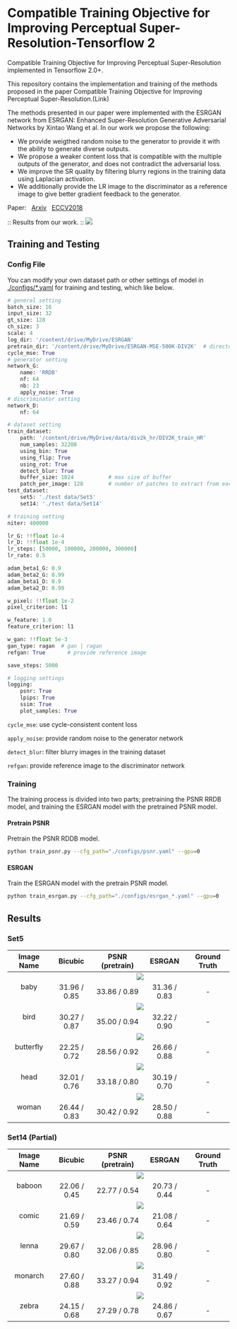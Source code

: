 # Compatible Training Objective for Improving Perceptual Super-Resolution-Tensorflow 2

Compatible Training Objective for Improving Perceptual Super-Resolution implemented in Tensorflow 2.0+.

This repository contains the implementation and training of the methods proposed in the paper Compatible Training Objective for Improving Perceptual Super-Resolution.(Link)

The methods presented in our paper were implemented with the ESRGAN network from ESRGAN: Enhanced Super-Resolution Generative Adversarial Networks by Xintao Wang et al. In our work we propose the following:

* We provide weigthed random noise to the generator to provide it with the ability to generate diverse outputs.
* We propose a weaker content loss that is compatible with the multiple outputs of the generator, and does not contradict the adversarial loss.
* We improve the SR quality by filtering blurry regions in the training data using Laplacian activation.
* We additionally provide the LR image to the discriminator as a reference image to give better gradient feedback to the generator.


Paper:     &nbsp; [Arxiv](https://arxiv.org/abs/1809.00219) &nbsp; [ECCV2018](http://openaccess.thecvf.com/content_eccv_2018_workshops/w25/html/Wang_ESRGAN_Enhanced_Super-Resolution_Generative_Adversarial_Networks_ECCVW_2018_paper.html)

:: Results from our work. ::
<img src="photo/baboon_cover.png">

## Training and Testing

### Config File
You can modify your own dataset path or other settings of model in [./configs/*.yaml](https://github.com/krenerd/ultimate-sr/tree/master/configs) for training and testing, which like below.

```python
# general setting
batch_size: 16
input_size: 32
gt_size: 128
ch_size: 3
scale: 4
log_dir: '/content/drive/MyDrive/ESRGAN'
pretrain_dir: '/content/drive/MyDrive/ESRGAN-MSE-500K-DIV2K'  # directory to load from at initial training
cycle_mse: True
# generator setting
network_G:
    name: 'RRDB'
    nf: 64
    nb: 23
    apply_noise: True
# discriminator setting
network_D:
    nf: 64

# dataset setting
train_dataset:
    path: '/content/drive/MyDrive/data/div2k_hr/DIV2K_train_HR'
    num_samples: 32208
    using_bin: True
    using_flip: True
    using_rot: True
    detect_blur: True
    buffer_size: 1024           # max size of buffer
    patch_per_image: 128        # number of patches to extract from each image
test_dataset:
    set5: './test data/Set5'
    set14: './test data/Set14'

# training setting
niter: 400000

lr_G: !!float 1e-4
lr_D: !!float 1e-4
lr_steps: [50000, 100000, 200000, 300000]
lr_rate: 0.5

adam_beta1_G: 0.9
adam_beta2_G: 0.99
adam_beta1_D: 0.9
adam_beta2_D: 0.99

w_pixel: !!float 1e-2
pixel_criterion: l1

w_feature: 1.0
feature_criterion: l1

w_gan: !!float 5e-3
gan_type: ragan  # gan | ragan
refgan: True       # provide reference image

save_steps: 5000

# logging settings
logging:
    psnr: True
    lpips: True
    ssim: True
    plot_samples: True
```

`cycle_mse`: use cycle-consistent content loss

`apply_noise`: provide random noise to the generator network

`detect_blur`: filter blurry images in the training dataset

`refgan`: provide reference image to the discriminator network


### Training
The training process is divided into two parts;
pretraining the PSNR RRDB model, and training the ESRGAN model with the pretrained PSNR model.
#### Pretrain PSNR
Pretrain the PSNR RDDB model.
```bash
python train_psnr.py --cfg_path="./configs/psnr.yaml" --gpu=0
```

#### ESRGAN
Train the ESRGAN model with the pretrain PSNR model.
```bash
python train_esrgan.py --cfg_path="./configs/esrgan_*.yaml" --gpu=0
```

## Results
### **Set5**
<table>
    <thead>
        <tr>
            <th>Image Name</th>
            <th>Bicubic</th>
            <th>PSNR (pretrain)</th>
            <th>ESRGAN</th>
            <th>Ground Truth</th>
        </tr>
    </thead>
    <tbody>
        <tr>
            <td align="center" rowspan=2>baby</td>
            <td align="center" colspan=4><img src="./photo/table_baby.png"></td>
        </tr>
            <td align="center">31.96 / 0.85</td>
            <td align="center">33.86 / 0.89</td>
            <td align="center">31.36 / 0.83</td>
            <td align="center">-</td>
        <tr>
        </tr>
        <tr>
            <td align="center" rowspan=2>bird</td>
            <td align="center" colspan=4><img src="./photo/table_bird.png"></td>
        </tr>
            <td align="center">30.27 / 0.87</td>
            <td align="center">35.00 / 0.94</td>
            <td align="center">32.22 / 0.90</td>
            <td align="center">-</td>
        <tr>
        </tr>
        <tr>
            <td align="center" rowspan=2>butterfly</td>
            <td align="center" colspan=4><img src="./photo/table_butterfly.png"></td>
        </tr>
            <td align="center">22.25 / 0.72</td>
            <td align="center">28.56 / 0.92</td>
            <td align="center">26.66 / 0.88</td>
            <td align="center">-</td>
        <tr>
        </tr>
        <tr>
            <td align="center" rowspan=2>head</td>
            <td align="center" colspan=4><img src="./photo/table_head.png"></td>
        </tr>
            <td align="center">32.01 / 0.76</td>
            <td align="center">33.18 / 0.80</td>
            <td align="center">30.19 / 0.70</td>
            <td align="center">-</td>
        </tr>
        <tr>
            <td align="center" rowspan=2>woman</td>
            <td align="center" colspan=4><img src="./photo/table_woman.png"></td>
        </tr>
            <td align="center">26.44 / 0.83</td>
            <td align="center">30.42 / 0.92</td>
            <td align="center">28.50 / 0.88</td>
            <td align="center">-</td>
        </tr>
    </tbody>
</table>

### **Set14 (Partial)**
<table>
    <thead>
        <tr>
            <th>Image Name</th>
            <th>Bicubic</th>
            <th>PSNR (pretrain)</th>
            <th>ESRGAN</th>
            <th>Ground Truth</th>
        </tr>
    </thead>
    <tbody>
        <tr>
            <td align="center" rowspan=2>baboon</td>
            <td align="center" colspan=4><img src="./photo/table_baboon.png"></td>
        </tr>
            <td align="center">22.06 / 0.45</td>
            <td align="center">22.77 / 0.54</td>
            <td align="center">20.73 / 0.44</td>
            <td align="center">-</td>
        <tr>
        </tr>
        <tr>
            <td align="center" rowspan=2>comic</td>
            <td align="center" colspan=4><img src="./photo/table_comic.png"></td>
        </tr>
            <td align="center">21.69 / 0.59</td>
            <td align="center">23.46 / 0.74</td>
            <td align="center">21.08 / 0.64</td>
            <td align="center">-</td>
        <tr>
        </tr>
        <tr>
            <td align="center" rowspan=2>lenna</td>
            <td align="center" colspan=4><img src="./photo/table_lenna.png"></td>
        </tr>
            <td align="center">29.67 / 0.80</td>
            <td align="center">32.06 / 0.85</td>
            <td align="center">28.96 / 0.80</td>
            <td align="center">-</td>
        <tr>
        </tr>
        <tr>
            <td align="center" rowspan=2>monarch</td>
            <td align="center" colspan=4><img src="./photo/table_monarch.png"></td>
        </tr>
            <td align="center">27.60 / 0.88</td>
            <td align="center">33.27 / 0.94</td>
            <td align="center">31.49 / 0.92</td>
            <td align="center">-</td>
        </tr>
        <tr>
            <td align="center" rowspan=2>zebra</td>
            <td align="center" colspan=4><img src="./photo/table_zebra.png"></td>
        </tr>
            <td align="center">24.15 / 0.68</td>
            <td align="center">27.29 / 0.78</td>
            <td align="center">24.86 / 0.67</td>
            <td align="center">-</td>
        </tr>
    </tbody>
</table>

